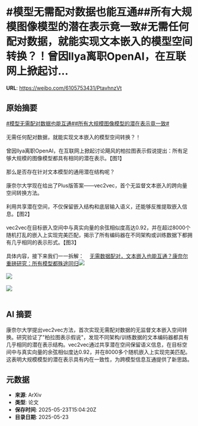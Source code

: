 # #模型无需配对数据也能互通##所有大规模图像模型的潜在表示竟一致#无需任何配对数据，就能实现文本嵌入的模型空间转换？！曾因llya离职OpenAI，在互联网上掀起讨...

**URL**: https://weibo.com/6105753431/PtavhnzVt

## 原始摘要

<a href="https://m.weibo.cn/search?containerid=231522type%3D1%26t%3D10%26q%3D%23%E6%A8%A1%E5%9E%8B%E6%97%A0%E9%9C%80%E9%85%8D%E5%AF%B9%E6%95%B0%E6%8D%AE%E4%B9%9F%E8%83%BD%E4%BA%92%E9%80%9A%23&amp;extparam=%23%E6%A8%A1%E5%9E%8B%E6%97%A0%E9%9C%80%E9%85%8D%E5%AF%B9%E6%95%B0%E6%8D%AE%E4%B9%9F%E8%83%BD%E4%BA%92%E9%80%9A%23" data-hide=""><span class="surl-text">#模型无需配对数据也能互通#</span></a><a href="https://m.weibo.cn/search?containerid=231522type%3D1%26t%3D10%26q%3D%23%E6%89%80%E6%9C%89%E5%A4%A7%E8%A7%84%E6%A8%A1%E5%9B%BE%E5%83%8F%E6%A8%A1%E5%9E%8B%E7%9A%84%E6%BD%9C%E5%9C%A8%E8%A1%A8%E7%A4%BA%E7%AB%9F%E4%B8%80%E8%87%B4%23&amp;extparam=%23%E6%89%80%E6%9C%89%E5%A4%A7%E8%A7%84%E6%A8%A1%E5%9B%BE%E5%83%8F%E6%A8%A1%E5%9E%8B%E7%9A%84%E6%BD%9C%E5%9C%A8%E8%A1%A8%E7%A4%BA%E7%AB%9F%E4%B8%80%E8%87%B4%23" data-hide=""><span class="surl-text">#所有大规模图像模型的潜在表示竟一致#</span></a><br><br>无需任何配对数据，就能实现文本嵌入的模型空间转换？！<br><br>曾因llya离职OpenAI，在互联网上掀起讨论飓风的柏拉图表示假说提出：所有足够大规模的图像模型都具有相同的潜在表示。【图1】<br><br>那么是否存在针对文本模型的通用潜在结构呢？<br><br>康奈尔大学现在给出了Plus版答案——vec2vec，首个无监督文本嵌入的跨向量空间转换方法。<br><br>利用共享潜在空间，不仅保留嵌入结构和底层输入语义，还能够反推提取嵌入信息。【图2】<br><br>vec2vec在目标嵌入空间中与真实向量的余弦相似度高达0.92，并在超过8000个随机打乱的嵌入上实现完美匹配，揭示了所有编码器在不同架构或训练数据下都拥有几乎相同的表示形式。【图3】<br><br>具体内容，接下来我们一一拆解：<a href="https://weibo.cn/sinaurl?u=https%3A%2F%2Fmp.weixin.qq.com%2Fs%2FSy0aef6VwCz69Wh3LnWmgg" data-hide=""><span class="url-icon"><img style="width: 1rem;height: 1rem" src="https://h5.sinaimg.cn/upload/2015/09/25/3/timeline_card_small_web_default.png" referrerpolicy="no-referrer"></span><span class="surl-text">无需数据配对，文本嵌入也能互通？康奈尔重磅研究：所有模型都殊途同归</span></a><img style="" src="https://tvax3.sinaimg.cn/large/006Fd7o3ly1i1pjyopazuj30u00zawo8.jpg" referrerpolicy="no-referrer"><br><br><img style="" src="https://tvax3.sinaimg.cn/large/006Fd7o3ly1i1pjyosuyvj30u00csaj8.jpg" referrerpolicy="no-referrer"><br><br><img style="" src="https://tvax1.sinaimg.cn/large/006Fd7o3gy1i1pjyvt42sj30sq08sgoi.jpg" referrerpolicy="no-referrer"><br><br>

## AI 摘要

康奈尔大学提出vec2vec方法，首次实现无需配对数据的无监督文本嵌入空间转换。研究验证了"柏拉图表示假说"，发现不同架构/训练数据的文本编码器都具有几乎相同的潜在表示结构。vec2vec通过共享潜在空间保留语义信息，在目标空间中与真实向量的余弦相似度达0.92，并在8000多个随机嵌入上实现完美匹配。这表明大规模模型的潜在表示具有内在一致性，为跨模型信息互通提供了新思路。

## 元数据

- **来源**: ArXiv
- **类型**: 论文
- **保存时间**: 2025-05-23T15:04:20Z
- **目录日期**: 2025-05-23
